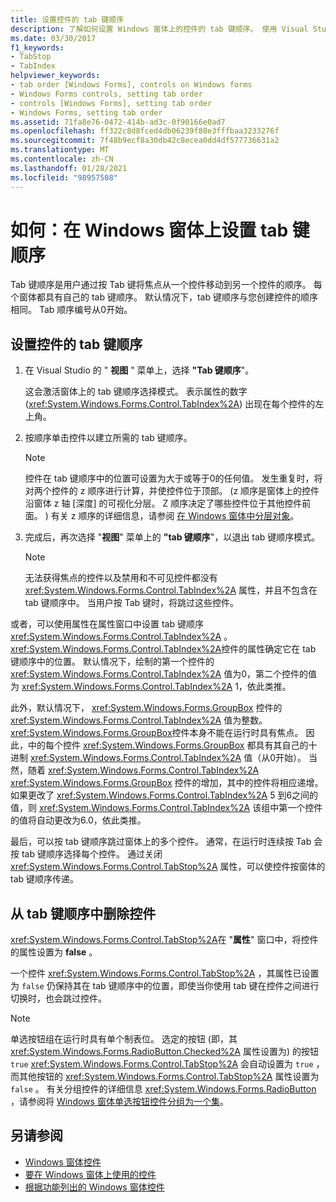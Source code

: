 ```yaml
---
title: 设置控件的 tab 键顺序
description: 了解如何设置 Windows 窗体上的控件的 tab 键顺序。 使用 Visual Studio 设置 tab 键顺序，或在属性窗口中使用 TabIndex 属性。
ms.date: 03/30/2017
f1_keywords:
- TabStop
- TabIndex
helpviewer_keywords:
- tab order [Windows Forms], controls on Windows forms
- Windows Forms controls, setting tab order
- controls [Windows Forms], setting tab order
- Windows Forms, setting tab order
ms.assetid: 71fa8e76-0472-414b-ad3c-0f90166e0ad7
ms.openlocfilehash: ff322c8d8fced4db06239f80e3fffbaa3233276f
ms.sourcegitcommit: 7f48b9ecf8a30db42c8ecea0dd4df577736631a2
ms.translationtype: MT
ms.contentlocale: zh-CN
ms.lasthandoff: 01/28/2021
ms.locfileid: "98957508"
---
```

# <a name="how-to-set-the-tab-order-on-windows-forms"></a>如何：在 Windows 窗体上设置 tab 键顺序

Tab 键顺序是用户通过按 Tab 键将焦点从一个控件移动到另一个控件的顺序。 每个窗体都具有自己的 tab 键顺序。 默认情况下，tab 键顺序与您创建控件的顺序相同。 Tab 顺序编号从0开始。

## <a name="to-set-the-tab-order-of-a-control"></a>设置控件的 tab 键顺序

1. 在 Visual Studio 的 " **视图** " 菜单上，选择 **"Tab 键顺序**"。

   这会激活窗体上的 tab 键顺序选择模式。 表示属性的数字 (<xref:System.Windows.Forms.Control.TabIndex%2A>) 出现在每个控件的左上角。

2. 按顺序单击控件以建立所需的 tab 键顺序。

   > [!NOTE]
   > 控件在 tab 键顺序中的位置可设置为大于或等于0的任何值。 发生重复时，将对两个控件的 z 顺序进行计算，并使控件位于顶部。  (z 顺序是窗体上的控件沿窗体 z 轴 [深度] 的可视化分层。 Z 顺序决定了哪些控件位于其他控件前面。 ) 有关 z 顺序的详细信息，请参阅 [在 Windows 窗体中分层对象](how-to-layer-objects-on-windows-forms.md)。

3. 完成后，再次选择 "**视图**" 菜单上的 **"tab 键顺序**"，以退出 tab 键顺序模式。

   > [!NOTE]
   > 无法获得焦点的控件以及禁用和不可见控件都没有 <xref:System.Windows.Forms.Control.TabIndex%2A> 属性，并且不包含在 tab 键顺序中。 当用户按 Tab 键时，将跳过这些控件。

或者，可以使用属性在属性窗口中设置 tab 键顺序 <xref:System.Windows.Forms.Control.TabIndex%2A> 。 <xref:System.Windows.Forms.Control.TabIndex%2A>控件的属性确定它在 tab 键顺序中的位置。 默认情况下，绘制的第一个控件的 <xref:System.Windows.Forms.Control.TabIndex%2A> 值为0，第二个控件的值为 <xref:System.Windows.Forms.Control.TabIndex%2A> 1，依此类推。

此外，默认情况下， <xref:System.Windows.Forms.GroupBox> 控件的 <xref:System.Windows.Forms.Control.TabIndex%2A> 值为整数。 <xref:System.Windows.Forms.GroupBox>控件本身不能在运行时具有焦点。 因此，中的每个控件 <xref:System.Windows.Forms.GroupBox> 都具有其自己的十进制 <xref:System.Windows.Forms.Control.TabIndex%2A> 值（从0开始）。 当然，随着 <xref:System.Windows.Forms.Control.TabIndex%2A> <xref:System.Windows.Forms.GroupBox> 控件的增加，其中的控件将相应递增。 如果更改了 <xref:System.Windows.Forms.Control.TabIndex%2A> 5 到6之间的值，则 <xref:System.Windows.Forms.Control.TabIndex%2A> 该组中第一个控件的值将自动更改为6.0，依此类推。

最后，可以按 tab 键顺序跳过窗体上的多个控件。 通常，在运行时连续按 Tab 会按 tab 键顺序选择每个控件。 通过关闭 <xref:System.Windows.Forms.Control.TabStop%2A> 属性，可以使控件按窗体的 tab 键顺序传递。

## <a name="to-remove-a-control-from-the-tab-order"></a>从 tab 键顺序中删除控件

<xref:System.Windows.Forms.Control.TabStop%2A>在 "**属性**" 窗口中，将控件的属性设置为 **false** 。

一个控件 <xref:System.Windows.Forms.Control.TabStop%2A> ，其属性已设置为 `false` 仍保持其在 tab 键顺序中的位置，即使当你使用 tab 键在控件之间进行切换时，也会跳过控件。

> [!NOTE]
> 单选按钮组在运行时具有单个制表位。 选定的按钮 (即，其 <xref:System.Windows.Forms.RadioButton.Checked%2A> 属性设置为) 的按钮 `true` <xref:System.Windows.Forms.Control.TabStop%2A> 会自动设置为 `true` ，而其他按钮的 <xref:System.Windows.Forms.Control.TabStop%2A> 属性设置为 `false` 。 有关分组控件的详细信息 <xref:System.Windows.Forms.RadioButton> ，请参阅将 [Windows 窗体单选按钮控件分组为一个集](how-to-group-windows-forms-radiobutton-controls-to-function-as-a-set.md)。

## <a name="see-also"></a>另请参阅

- [Windows 窗体控件](index.md)
- [要在 Windows 窗体上使用的控件](controls-to-use-on-windows-forms.md)
- [根据功能列出的 Windows 窗体控件](windows-forms-controls-by-function.md)
